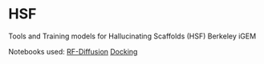 # HSF
Tools and Training models for Hallucinating Scaffolds (HSF) Berkeley iGEM

Notebooks used: 
[RF-Diffusion]([url](https://colab.research.google.com/drive/11hAKg8bpkrUXwJ4P6zHB0meWz8kfrgM6?usp=sharing#scrollTo=3W7o10e51gVr))
[Docking]([url](https://colab.research.google.com/drive/11SzyDHmCdH8UQS_gVtsTZCFbWRqgp1xF#scrollTo=kXkwBL94CC3h))
